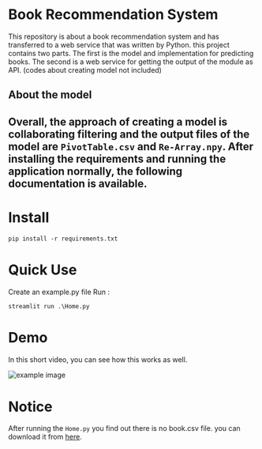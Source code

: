 # Book Recommendation System
This repository is about a book recommendation system and has transferred to a web service that was written by Python. 
this project contains two parts. The first is the model and implementation for predicting books. The second is a web service for getting the output of the module as API. (codes about creating model not included)     

## About the model
Overall, the approach of creating a model is collaborating filtering and the output files of the model are `PivotTable.csv` and `Re-Array.npy`.
After installing the requirements and running the application normally, the following documentation is available.
---

# Install

```
pip install -r requirements.txt

```


# Quick Use

Create an example.py file
Run :

```shell
streamlit run .\Home.py
```

# Demo

In this short video, you can see how this works as well.

![example image]()

# Notice

After running the `Home.py` you find out there is no book.csv file. you can download it from [here]().
